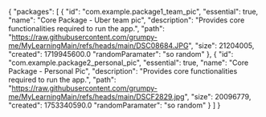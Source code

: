 {
  "packages": [
     {
      "id": "com.example.package1_team_pic",
      "essential": true,
      "name": "Core Package - Uber team pic",
      "description": "Provides core functionalities required to run the app.",
      "path": "https://raw.githubusercontent.com/grumpy-me/MyLearningMain/refs/heads/main/DSC08684.JPG",
      "size": 21204005,
      "created": 1719945600.0
      "randomParamater": "so random"
    },
     {
      "id": "com.example.package2_personal_pic",
      "essential": true,
      "name": "Core Package - Personal Pic",
      "description": "Provides core functionalities required to run the app.",
      "path": "https://raw.githubusercontent.com/grumpy-me/MyLearningMain/refs/heads/main/DSCF2829.jpg",
      "size": 20096779,
      "created": 1753340590.0
      "randomParamater": "so random"
    }
  ]
}
